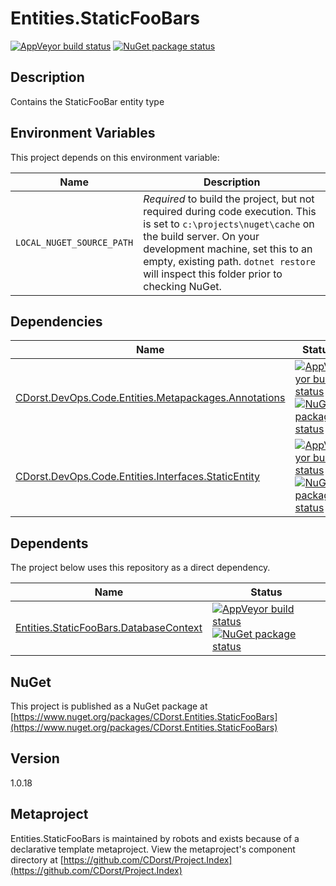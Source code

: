 # Entities.StaticFooBars

[![AppVeyor build status](https://img.shields.io/appveyor/ci/cdorst/entities-staticfoobars.svg?label=AppVeyor&style=for-the-badge)](https://ci.appveyor.com/project/cdorst/entities-staticfoobars)
[![NuGet package status](https://img.shields.io/nuget/v/CDorst.Entities.StaticFooBars.svg?label=NuGet&style=for-the-badge)](https://www.nuget.org/packages/CDorst.Entities.StaticFooBars)

## Description

Contains the StaticFooBar entity type

## Environment Variables

This project depends on this environment variable:

Name | Description
---- | -----------
`LOCAL_NUGET_SOURCE_PATH` | *Required* to build the project, but not required during code execution. This is set to `c:\projects\nuget\cache` on the build server. On your development machine, set this to an empty, existing path. `dotnet restore` will inspect this folder prior to checking NuGet.

## Dependencies

Name | Status
---- | ------
[CDorst.DevOps.Code.Entities.Metapackages.Annotations](https://github.com/CDorst/DevOps.Code.Entities.Metapackages.Annotations) | [![AppVeyor build status](https://img.shields.io/appveyor/ci/cdorst/devops-code-entities-metapackages-annotations.svg?label=AppVeyor&style=flat-square)](https://ci.appveyor.com/project/cdorst/devops-code-entities-metapackages-annotations) [![NuGet package status](https://img.shields.io/nuget/v/CDorst.DevOps.Code.Entities.Metapackages.Annotations.svg?label=NuGet&style=flat-square)](https://www.nuget.org/packages/CDorst.DevOps.Code.Entities.Metapackages.Annotations)
[CDorst.DevOps.Code.Entities.Interfaces.StaticEntity](https://github.com/CDorst/DevOps.Code.Entities.Interfaces.StaticEntity) | [![AppVeyor build status](https://img.shields.io/appveyor/ci/cdorst/devops-code-entities-interfaces-staticentity.svg?label=AppVeyor&style=flat-square)](https://ci.appveyor.com/project/cdorst/devops-code-entities-interfaces-staticentity) [![NuGet package status](https://img.shields.io/nuget/v/CDorst.DevOps.Code.Entities.Interfaces.StaticEntity.svg?label=NuGet&style=flat-square)](https://www.nuget.org/packages/CDorst.DevOps.Code.Entities.Interfaces.StaticEntity)

## Dependents

The project below uses this repository as a direct dependency.

Name | Status
---- | ------
[Entities.StaticFooBars.DatabaseContext](https://github.com/CDorst/Entities.StaticFooBars.DatabaseContext) | [![AppVeyor build status](https://img.shields.io/appveyor/ci/cdorst/entities-staticfoobars-databasecontext.svg?label=AppVeyor&style=flat-square)](https://ci.appveyor.com/project/cdorst/entities-staticfoobars-databasecontext) [![NuGet package status](https://img.shields.io/nuget/v/CDorst.Entities.StaticFooBars.DatabaseContext.svg?label=NuGet&style=flat-square)](https://www.nuget.org/packages/CDorst.Entities.StaticFooBars.DatabaseContext)

## NuGet


This project is published as a NuGet package at [https://www.nuget.org/packages/CDorst.Entities.StaticFooBars](https://www.nuget.org/packages/CDorst.Entities.StaticFooBars)

## Version

1.0.18

## Metaproject

Entities.StaticFooBars is maintained by robots and exists because of a declarative template metaproject. View the metaproject's component directory at [https://github.com/CDorst/Project.Index](https://github.com/CDorst/Project.Index)

